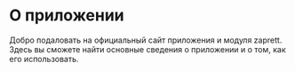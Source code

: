 # О приложении

Добро подаловать на официальный сайт приложения и модуля zaprett. Здесь вы сможете найти основные сведения о приложении и о том, как его использовать.
